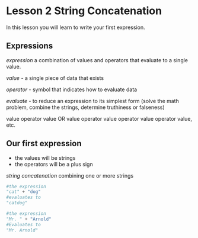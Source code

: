 # Lesson 2 String Concatenation
In this lesson you will learn to write your first expression.  

## Expressions
_expression_ a combination of values and operators that evaluate to a single value.

_value_ - a single piece of data that exists

_operator_ - symbol that indicates how to evaluate data

_evaluate_ - to reduce an expression to its simplest form (solve the math problem, combine the strings, determine truthiness or falseness)

value operator value
OR
value operator value operator value operator value, etc.


## Our first expression
- the values will be strings
- the operators will be a plus sign


_string concatenation_ combining one or more strings

```python
#the expression
"cat" + "dog" 
#evaluates to
"catdog"

#the expression 
"Mr. " + "Arnold"
#Evaluates to
"Mr. Arnold"
```